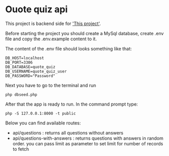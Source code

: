 # Ouote quiz api 

This project is backend side for ['This project'](https://github.com/ShoeRiderr/quote-quiz-frontend).

Before starting the project you should create a MySql database, create .env file and copy the .env.example content to it.

The content of the .env file should looks something like that:
```
DB_HOST=localhost
DB_PORT=3306
DB_DATABASE=quote_quiz
DB_USERNAME=quote_quiz_user
DB_PASSWORD="Password"
```
Next you have to go to the terminal and run
```
php dbseed.php
```
After that the app is ready to run. In the command prompt type:
```
php -S 127.0.0.1:8000 -t public
```
Below you can find available routes:
- api/questions : returns all questions without answers
- api/questions-with-answers : returns questions with answers in random order. you can pass limit as parameter to set limit for number of records to fetch
